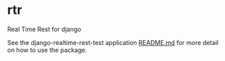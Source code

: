 # rtr

Real Time Rest for django

See the django-realtime-rest-test application [README.md](django-realtime-rest-test/README.md) for more detail on how to use the package.
